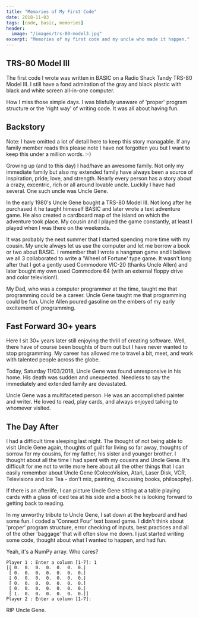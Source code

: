 ```yaml
---
title: "Memories of My First Code"
date: 2018-11-03
tags: [code, basic, memories]
header:
  image: "/images/trs-80-model3.jpg"
excerpt: "Memories of my first code and my uncle who made it happen."
---
```


## TRS-80 Model III
The first code I wrote was written in BASIC on a Radio Shack Tandy TRS-80 Model III.  I still have a fond admiration of the gray and black plastic with black and white screen all-in-one computer.

How I miss those simple days.  I was blisfully unaware of 'proper' program structure or the 'right way' of writing code.  It was all about having fun.

## Backstory
Note: I have omitted a lot of detail here to keep this story managable.  If any family member reads this please note I have not forgotten you but I want to keep this under a million words. :-)

Growing up (and to this day) I had/have an awesome family.  Not only my immediate family but also my extended family have always been a source of inspiration, pride, love, and strength.  Nearly every person has a story about a crazy, excentric, rich or all around lovable uncle.  Luckily I have had several.  One such uncle was Uncle Gene.

In the early 1980's Uncle Gene bought a TRS-80 Model III.  Not long after he purchased it he taught himeself BASIC and later wrote a text adventure game.  He also created a cardboard map of the island on which the adventure took place.  My cousin and I played the game constantly, at least I played when I was there on the weekends.

It was probably the next summer that I started spending more time with my cousin.  My uncle always let us use the computer and let me borrow a book or two about BASIC.  I remember that I wrote a hangman game and I believe we all 3 collaborated to write a 'Wheel of Fortune' type game.  It wasn't long after that I got a gently used Commodore VIC-20 (thanks Uncle Allen) and later bought my own used Commodore 64 (with an external floppy drive and color television!).

My Dad, who was a computer programmer at the time, taught me that programming could be a career.  Uncle Gene taught me that programming could be fun.  Uncle Allen poured gasoline on the embers of my early excitement of programming.

## Fast Forward 30+ years
Here I sit 30+ years later still enjoying the thrill of creating software.  Well, there have of course been boughts of burn out but I have never wanted to stop programming.  My career has allowed me to travel a bit, meet, and work with talented people across the globe.

Today, Saturday 11/03/2018, Uncle Gene was found unresponsive in his home.  His death was sudden and unexpected.  Needless to say the immediately and extended family are devastated.

Uncle Gene was a multifaceted person.  He was an accomplished painter and writer.  He loved to read, play cards, and always enjoyed talking to whomever visited.

## The Day After
I had a difficult time sleeping last night.  The thought of not being able to visit Uncle Gene again, thoughts of guilt for living so far away, thoughts of sorrow for my cousins, for my father, his sister and younger brother.  I thought about all the time I had spent with my cousins and Uncle Gene.  It's difficult for me not to write more here about all the other things that I can easily remember about Uncle Gene (ColecoVision, Atari, Laser Disk, VCR, Televisions and Ice Tea - don't mix, painting, discussing books, philosophy).

If there is an afterlife, I can picture Uncle Gene sitting at a table playing cards with a glass of iced tea at his side and a book he is looking forward to getting back to reading.

In my unworthy tribute to Uncle Gene, I sat down at the keyboard and had some fun.  I coded a 'Connect Four' text based game.  I didn't think about 'proper' program structure, error checking of inputs, best practices and all of the other 'baggage' that will often slow me down.  I just started writing some code, thought about what I wanted to happen, and had fun.

Yeah, it's a NumPy array. Who cares?

```
Player 1 : Enter a column [1-7]: 1
[[ 0.  0.  0.  0.  0.  0.  0.]
 [ 0.  0.  0.  0.  0.  0.  0.]
 [ 0.  0.  0.  0.  0.  0.  0.]
 [ 0.  0.  0.  0.  0.  0.  0.]
 [ 0.  0.  0.  0.  0.  0.  0.]
 [ 1.  0.  0.  0.  0.  0.  0.]]
Player 2 : Enter a column [1-7]:
```

RIP Uncle Gene.

